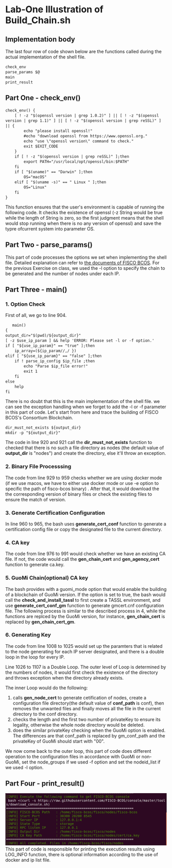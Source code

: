 # Lab-One Illustration of Build_Chain.sh 


## Implementation body
The last four row of code shown below are the functions called during the actual implementation of the shell file.
```
check_env
parse_params $@
main
print_result
```

## Part One - check_env()
```
check_env() {
    [ ! -z "$(openssl version | grep 1.0.2)" ] || [ ! -z "$(openssl version | grep 1.1)" ] || [ ! -z "$(openssl version | grep reSSL)" ] || {
        echo "please install openssl!"
        #echo "download openssl from https://www.openssl.org."
        echo "use \"openssl version\" command to check."
        exit $EXIT_CODE
    }
    if [ ! -z "$(openssl version | grep reSSL)" ];then
        export PATH="/usr/local/opt/openssl/bin:$PATH"
    fi
    if [ "$(uname)" == "Darwin" ];then
        OS="macOS"
    elif [ "$(uname -s)" == " Linux " ];then
        OS="Linux"
    fi
}

```
This function ensures that the user's environment is capable of running the following code. It checks the existence of openssl (-z String would be true while the length of String is zero, so the first judgment means that the shell would stop running when there is no any version of openssl) and save the typre ofcurrent system into parameter OS.

## Part Two - parse_params()

This part of code processes the options we set when implementing the shell file. Detailed explanation can refer to [the documents of FISCO BCOS][1]. For the previous Exercise on class, we used the -l option to specify the chain to be generated and the number of nodes under each IP.

[1]:https://fisco-bcos-documentation.readthedocs.io/zh_CN/latest/docs/manual/build_chain.html#id4 "the documents of FISCO BCOS"

## Part Three - main()
### 1. Option Check
First of all, we go to line 904.

```
   main()
{
output_dir="$(pwd)/${output_dir}"
[ -z $use_ip_param ] && help 'ERROR: Please set -l or -f option.'
if [ "${use_ip_param}" == "true" ];then
    ip_array=(${ip_param//,/ })
elif [ "${use_ip_param}" == "false" ];then
    if ! parse_ip_config $ip_file ;then 
        echo "Parse $ip_file error!"
        exit 1
    fi
else 
    help 
fi
```
There is no doubt that this is the main implementation of the shell file. we can see the exception handling when we forget to add the -l or -f parameter in this part of code. Let's start from here and trace the building of FISCO BCOS's Consortium Blockchain.

```
dir_must_not_exists ${output_dir}
mkdir -p "${output_dir}"
```
The code in line 920 and 921 call the **dir\_must\_not\_exists** function to checked that there is no such a file directory as nodes (the default value of **output_dir** is "nodes") and create the directory, else it'll throw an exception.

### 2. Binary File Processsing
The code from line 929 to 959 checks whether we are using docker mode (if we use macos, we have to either use docker mode or use -e option to specific the path of fisco-bcos binary) . After that, it would download the the corresponding version of binary files or check the existing files to ensure the match of version.

### 3. Generate Certification Configuration 
In line 960 to 965, the bash uses **generate\_cert_conf** function to generate a certification config file or copy the designated file to the current directory.

### 4. CA key 
The code from line 976 to 991 would check whether we have an existing CA file. If not, the code would call the **gen_chain_cert** and **gen_agency_cert** function to generate ca.key.

### 5. GuoMi Chain(optional) CA key
The bash provides with a guomi_mode option that would enable the building of a blockchain of GuoMi version. If the option is set to true, the bash would call the **check_and_install_tassl** to first create a TASSL environment, and use **generate_cert_conf_gm** function to generate gmcert.cnf configuration file. The following process is similar to the described process in 4, while the functions are replced by the GuoMi version, for instance, **gen_chain_cert** is replaced by **gen_chain_cert_gm**.

### 6. Generating Key 
The code from line 1008 to 1025 would set up the paramters that is related to the node generating for each IP server designated, and there is a double loop in the loop for every IP. 

Line 1026 to 1107 is a Double Loop. The outer level of Loop is determined by the numbers of nodes, it would first check the existence of the directory and throws exception when the directory already exists. 

The inner Loop would do the following:

1. calls **gen_node_cert** to generate cetification of nodes, create a configuration file directory(the default value of **conf_path** is conf), then removes the unwanted files and finally moves all the file in the current directory to the conf directory.
2. checks the length and the first two number of privateKey to ensure its legality, otherwise the whole node directory would be deleted.
3. does the similar privateKey checking when the GuoMi option is enabled. The differences are that conf_path is replaced by gm_conf_path and the privateKey of GuoMi should start with "00".

We now come back to the outer loop, this part of code does different operation to the configuration files in accordance with GuoMi or non-GuoMi, set the node_groups if we used -f option and set the nodeid_list if we used -l option.

## Part Four - print_result()
![](https://github.com/marknash666/FiscoBcos-ExerciseOne/blob/master/image-ExerciseOne/print_result.png?raw=true)
This part of code is responsible for printing the execution results using LOG_INFO function, there is optional information according to the use of docker and ip list file.











